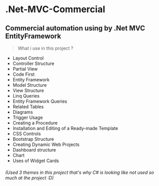 # .Net-MVC-Commercial
## Commercial automation using by .Net MVC EntityFramework
> What i use in this project ?

- Layout Control
- Controller Structure
- Partial View
- Code First
- Entity Framework
- Model Structure
- View Structure
- Linq Queries
- Entity Framework Queries
- Related Tables
- Diagrams
- Trigger Usage
- Creating a Procedure
- Installation and Editing of a Ready-made Template
- CSS Controls
- Bootstrap Structure
- Creating Dynamic Web Projects
- Dashboard structure
- Chart
- Uses of Widget Cards
###### (Used 3 themes in this project that's why C# is looking like not used so much at the project :D)

